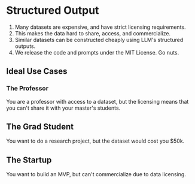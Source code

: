 # Structured Output

1. Many datasets are expensive, and have strict licensing requirements.
2. This makes the data hard to share, access, and commercialize.
3. Similar datasets can be constructed cheaply using LLM's structured outputs.
4. We release the code and prompts under the MIT License. Go nuts.

## Ideal Use Cases
### The Professor
You are a professor with access to a dataset, but the licensing means that you can't share it with your master's students.

## The Grad Student
You want to do a research project, but the dataset would cost you $50k. 

## The Startup
You want to build an MVP, but can't commercialize due to data licensing.
